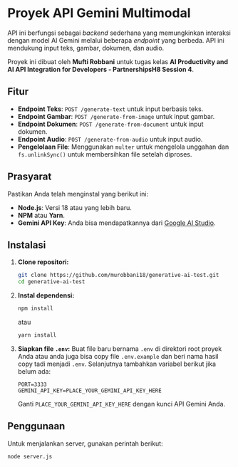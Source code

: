 # Proyek API Gemini Multimodal

API ini berfungsi sebagai *backend* sederhana yang memungkinkan interaksi dengan model AI Gemini melalui beberapa *endpoint* yang berbeda. API ini mendukung input teks, gambar, dokumen, dan audio.

Proyek ini dibuat oleh **Mufti Robbani** untuk tugas kelas **AI Productivity and AI API Integration for Developers - PartnershipsH8 Session 4**.

## Fitur

* **Endpoint Teks**: `POST /generate-text` untuk input berbasis teks.
* **Endpoint Gambar**: `POST /generate-from-image` untuk input gambar.
* **Endpoint Dokumen**: `POST /generate-from-document` untuk input dokumen.
* **Endpoint Audio**: `POST /generate-from-audio` untuk input audio.
* **Pengelolaan File**: Menggunakan `multer` untuk mengelola unggahan dan `fs.unlinkSync()` untuk membersihkan file setelah diproses.

## Prasyarat

Pastikan Anda telah menginstal yang berikut ini:

* **Node.js**: Versi 18 atau yang lebih baru.
* **NPM** atau **Yarn**.
* **Gemini API Key**: Anda bisa mendapatkannya dari [Google AI Studio](https://aistudio.google.com/app/apikey).

## Instalasi

1.  **Clone repositori:**
    ```bash
    git clone https://github.com/murobbani18/generative-ai-test.git
    cd generative-ai-test
    ```

2.  **Instal dependensi:**
    ```bash
    npm install
    ```
    atau
    ```bash
    yarn install
    ```

3.  **Siapkan file `.env`:**
    Buat file baru bernama `.env` di direktori root proyek Anda atau anda juga bisa copy file `.env.example` dan beri nama hasil copy tadi menjadi `.env`. Selanjutnya tambahkan variabel berikut jika belum ada:
    ```
    PORT=3333
    GEMINI_API_KEY=PLACE_YOUR_GEMINI_API_KEY_HERE
    ```
    Ganti `PLACE_YOUR_GEMINI_API_KEY_HERE` dengan kunci API Gemini Anda.

## Penggunaan

Untuk menjalankan server, gunakan perintah berikut:

```bash
node server.js